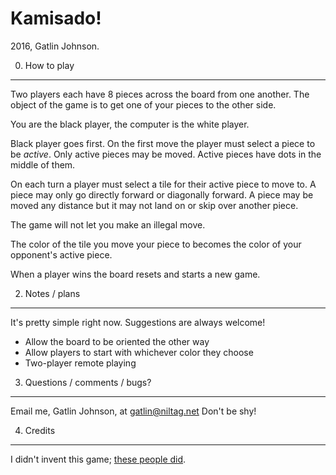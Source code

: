 Kamisado!
===

2016, Gatlin Johnson.

0. How to play
---

Two players each have 8 pieces across the board from one another. The object of
the game is to get one of your pieces to the other side.

You are the black player, the computer is the white player.

Black player goes first. On the first move the player must select a piece to be
*active*. Only active pieces may be moved. Active pieces have dots in the
middle of them.

On each turn a player must select a tile for their active piece to move to. A
piece may only go directly forward or diagonally forward. A piece may be moved
any distance but it may not land on or skip over another piece.

The game will not let you make an illegal move.

The color of the tile you move your piece to becomes the color of your
opponent's active piece.

When a player wins the board resets and starts a new game.

2. Notes / plans
---

It's pretty simple right now. Suggestions are always welcome!

  - Allow the board to be oriented the other way
  - Allow players to start with whichever color they choose
  - Two-player remote playing

3. Questions / comments / bugs?
---

Email me, Gatlin Johnson, at <gatlin@niltag.net> Don't be shy!

4. Credits
---

I didn't invent this game; [these people did][kamisadogame].

[kamisadogame]: http://www.kamisado.com/
